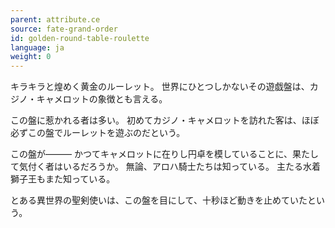 ```yaml
---
parent: attribute.ce
source: fate-grand-order
id: golden-round-table-roulette
language: ja
weight: 0
---
```


キラキラと煌めく黄金のルーレット。
世界にひとつしかないその遊戯盤は、カジノ・キャメロットの象徴とも言える。

この盤に惹かれる者は多い。
初めてカジノ・キャメロットを訪れた客は、ほぼ必ずこの盤でルーレットを遊ぶのだという。

この盤が―――
かつてキャメロットに在りし円卓を模していることに、果たして気付く者はいるだろうか。
無論、アロハ騎士たちは知っている。
主たる水着獅子王もまた知っている。

とある異世界の聖剣使いは、この盤を目にして、十秒ほど動きを止めていたという。

